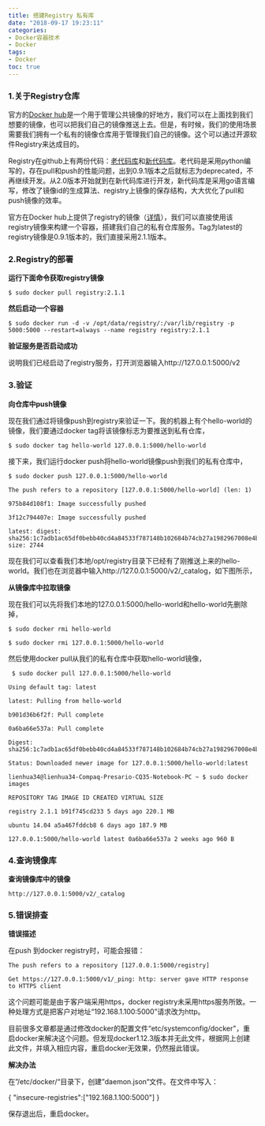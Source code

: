 ```yaml
---
title: 搭建Registry 私有库
date: "2018-09-17 19:23:11"
categories:
- Docker容器技术
- Docker
tags:
- Docker
toc: true
---
```


### **1.关于Registry仓库**

官方的[Docker hub](https://hub.docker.com/)是一个用于管理公共镜像的好地方，我们可以在上面找到我们想要的镜像，也可以把我们自己的镜像推送上去。但是，有时候，我们的使用场景需要我们拥有一个私有的镜像仓库用于管理我们自己的镜像。这个可以通过开源软件Registry来达成目的。

 Registry在github上有两份代码：[老代码库](https://github.com/docker/docker-registry)和[新代码库](https://github.com/docker/distribution)。老代码是采用python编写的，存在pull和push的性能问题，出到0.9.1版本之后就标志为deprecated，不再继续开发。从2.0版本开始就到在新代码库进行开发，新代码库是采用go语言编写，修改了镜像id的生成算法、registry上镜像的保存结构，大大优化了pull和push镜像的效率。

 官方在Docker hub上提供了registry的镜像（[详情](https://hub.docker.com/_/registry/)），我们可以直接使用该registry镜像来构建一个容器，搭建我们自己的私有仓库服务。Tag为latest的registry镜像是0.9.1版本的，我们直接采用2.1.1版本。

<!-- more -->
### 2.Registry的部署

**运行下面命令获取registry镜像**

```shell
$ sudo docker pull registry:2.1.1
```

**然后启动一个容器**

```shell
$ sudo docker run -d -v /opt/data/registry/:/var/lib/registry -p 5000:5000 --restart=always --name registry registry:2.1.1
```

**验证服务是否启动成功**

说明我们已经启动了registry服务，打开浏览器输入http://127.0.0.1:5000/v2

### 3.验证

**向仓库中push镜像**

现在我们通过将镜像push到registry来验证一下。我的机器上有个hello-world的镜像，我们要通过docker tag将该镜像标志为要推送到私有仓库，

```shell
$ sudo docker tag hello-world 127.0.0.1:5000/hello-world
```

接下来，我们运行docker push将hello-world镜像push到我们的私有仓库中，

```shell
$ sudo docker push 127.0.0.1:5000/hello-world
```

```
The push refers to a repository [127.0.0.1:5000/hello-world] (len: 1)

975b84d108f1: Image successfully pushed

3f12c794407e: Image successfully pushed

latest: digest: sha256:1c7adb1ac65df0bebb40cd4a84533f787148b102684b74cb27a1982967008e4b size: 2744
```

现在我们可以查看我们本地/opt/registry目录下已经有了刚推送上来的hello-world。我们也在浏览器中输入http://127.0.0.1:5000/v2/_catalog，如下图所示，

 

**从镜像库中拉取镜像**

现在我们可以先将我们本地的127.0.0.1:5000/hello-world和hello-world先删除掉，

```shell
$ sudo docker rmi hello-world

$ sudo docker rmi 127.0.0.1:5000/hello-world
```

然后使用docker pull从我们的私有仓库中获取hello-world镜像，

```shell
 $ sudo docker pull 127.0.0.1:5000/hello-world
```

```
Using default tag: latest

latest: Pulling from hello-world

b901d36b6f2f: Pull complete

0a6ba66e537a: Pull complete

Digest: sha256:1c7adb1ac65df0bebb40cd4a84533f787148b102684b74cb27a1982967008e4b

Status: Downloaded newer image for 127.0.0.1:5000/hello-world:latest

lienhua34@lienhua34-Compaq-Presario-CQ35-Notebook-PC ~ $ sudo docker images

REPOSITORY TAG IMAGE ID CREATED VIRTUAL SIZE

registry 2.1.1 b91f745cd233 5 days ago 220.1 MB

ubuntu 14.04 a5a467fddcb8 6 days ago 187.9 MB

127.0.0.1:5000/hello-world latest 0a6ba66e537a 2 weeks ago 960 B
```

### 4.查询镜像库

**查询镜像库中的镜像**

```shell
http://127.0.0.1:5000/v2/_catalog
```

### 5.错误排查

**错误描述**

在push 到docker registry时，可能会报错：

```
The push refers to a repository [127.0.0.1:5000/registry]

Get https://127.0.0.1:5000/v1/_ping: http: server gave HTTP response to HTTPS client
```

这个问题可能是由于客户端采用https，docker registry未采用https服务所致。一种处理方式是把客户对地址“192.168.1.100:5000”请求改为http。

目前很多文章都是通过修改docker的配置文件“etc/systemconfig/docker"，重启docker来解决这个问题。但发现docker1.12.3版本并无此文件，根据网上创建此文件，并填入相应内容，重启docker无效果，仍然报此错误。

 **解决办法**

在”/etc/docker/“目录下，创建”daemon.json“文件。在文件中写入：

{ "insecure-registries":["192.168.1.100:5000"] }

保存退出后，重启docker。

